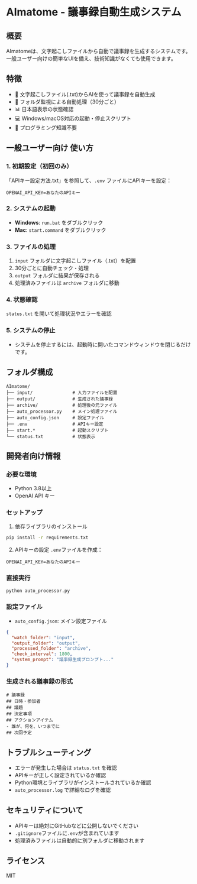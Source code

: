# AImatome - 議事録自動生成システム

## 概要
AImatomeは、文字起こしファイルから自動で議事録を生成するシステムです。  
一般ユーザー向けの簡単なUIを備え、技術知識がなくても使用できます。

## 特徴
- 🎯 文字起こしファイル(.txt)からAIを使って議事録を自動生成
- 🔄 フォルダ監視による自動処理（30分ごと）
- 📊 日本語表示の状態確認
- 💻 Windows/macOS対応の起動・停止スクリプト
- 🚀 プログラミング知識不要

## 一般ユーザー向け 使い方

### 1. 初期設定（初回のみ）
「APIキー設定方法.txt」を参照して、`.env` ファイルにAPIキーを設定：
```
OPENAI_API_KEY=あなたのAPIキー
```

### 2. システムの起動
- **Windows**: `run.bat` をダブルクリック
- **Mac**: `start.command` をダブルクリック

### 3. ファイルの処理
1. `input` フォルダに文字起こしファイル（.txt）を配置
2. 30分ごとに自動チェック・処理
3. `output` フォルダに結果が保存される
4. 処理済みファイルは `archive` フォルダに移動

### 4. 状態確認
`status.txt` を開いて処理状況やエラーを確認

### 5. システムの停止
- システムを停止するには、起動時に開いたコマンドウィンドウを閉じるだけです。

## フォルダ構成
```
AImatome/
├── input/               # 入力ファイルを配置
├── output/              # 生成された議事録
├── archive/             # 処理後の元ファイル
├── auto_processor.py    # メイン処理ファイル
├── auto_config.json     # 設定ファイル
├── .env                 # APIキー設定 
├── start.*              # 起動スクリプト
└── status.txt           # 状態表示
```

## 開発者向け情報

### 必要な環境
- Python 3.8以上
- OpenAI API キー

### セットアップ
1. 依存ライブラリのインストール
```bash
pip install -r requirements.txt
```

2. APIキーの設定
`.env`ファイルを作成：
```
OPENAI_API_KEY=あなたのAPIキー
```

### 直接実行
```bash
python auto_processor.py
```

### 設定ファイル
- `auto_config.json`: メイン設定ファイル
```json
{
  "watch_folder": "input",
  "output_folder": "output",
  "processed_folder": "archive",
  "check_interval": 1800,
  "system_prompt": "議事録生成プロンプト..."
}
```

### 生成される議事録の形式
```
# 議事録
## 日時・参加者
## 議題
## 決定事項
## アクションアイテム
- 誰が、何を、いつまでに
## 次回予定
```

## トラブルシューティング
- エラーが発生した場合は `status.txt` を確認
- APIキーが正しく設定されているか確認
- Python環境とライブラリがインストールされているか確認
- `auto_processor.log` で詳細なログを確認

## セキュリティについて
- APIキーは絶対にGitHubなどに公開しないでください
- `.gitignore`ファイルに`.env`が含まれています
- 処理済みファイルは自動的に別フォルダに移動されます

## ライセンス
MIT